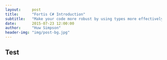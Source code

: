 ```yaml
---
layout:     post
title:      "Fortis C# Introduction"
subtitle:   "Make your code more robust by using types more effectively"
date:       2015-07-23 12:00:00
author:     "Huw Simpson"
header-img: "img/post-bg.jpg"
---
```


## Test